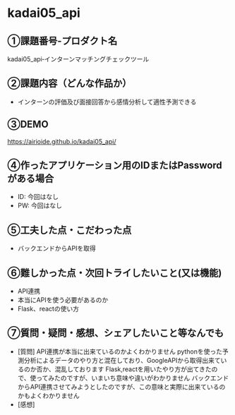 # kadai05_api
## ①課題番号-プロダクト名
kadai05_api‐インターンマッチングチェックツール
## ②課題内容（どんな作品か）
- インターンの評価及び面接回答から感情分析して適性予測できる
## ③DEMO
https://airioide.github.io/kadai05_api/

## ④作ったアプリケーション用のIDまたはPasswordがある場合
- ID: 今回はなし
- PW: 今回はなし
## ⑤工夫した点・こだわった点
- バックエンドからAPIを取得
## ⑥難しかった点・次回トライしたいこと(又は機能)
- API連携
- 本当にAPIを使う必要があるのか
- Flask、reactの使い方
## ⑦質問・疑問・感想、シェアしたいこと等なんでも
- [質問]
API連携が本当に出来ているのかよくわかりません
pythonを使った予測分析によるデータのやり方と混在しており、GoogleAPIから取得出来ているのか否か、混乱しております
Flask,reactを用いたやり方が出てきたので、使ってみたのですが、いまいち意味や違いがわかりません
バックエンドからAPI連携させてみようとしたのですが、この意味と実際に出来ているのかもよくわかりません
- [感想]

